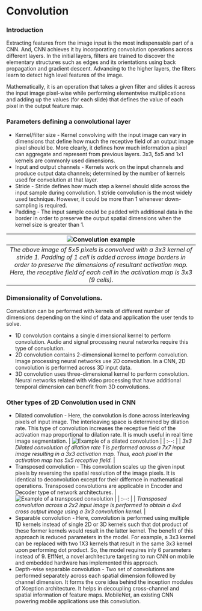 # Convolution
### Introduction

Extracting features from the image input is the most indispensable part of a CNN. And, CNN achieves it by incorporating convolution operations across different layers. In the initial layers, filters are trained to discover the elementary structures such as edges and its orientations using back propagation and gradient descent. Advancing to the higher layers, the filters learn to detect high level features of the image.

Mathematically, it is an operation that takes a given filter and slides it across the input image pixel-wise while performing elementwise multiplications and adding up the values (for each slide) that defines the value of each pixel in the output feature map. 


### Parameters defining a convolutional layer
  * Kernel/filter size - Kernel convolving with the input image can vary in dimensions that define how much the receptive field of an output image pixel should be. More clearly, it defines how much information a pixel can aggregate and represent from previous layers. 3x3, 5x5 and 1x1 kernels are commonly used dimensions.
  * Input and output channels - Kernels work on the input channels and produce output data channels; determined by the number of kernels used for convolution at that layer. 
  * Stride - Stride defines how much step a kernel should slide across the input sample during convolution. 1 stride convolution is the most widely used technique. However, it could be more than 1 whenever down-sampling is required.
  * Padding - The input sample could be padded with additional data in the border in order to preserve the output spatial dimensions when the kernel size is greater than 1.

| ![Convolution example](https://github.com/vdumoulin/conv_arithmetic/blob/master/gif/same_padding_no_strides.gif?raw=true) |
|:--:|
| *The above image of 5x5 pixels is convolved with a 3x3 kernel of stride 1. Padding of 1 cell is added across image borders in order to preserve the dimensions of resultant activation map. Here, the receptive field of each cell in the activation map is 3x3 (9 cells).* |

### Dimensionality of Convolutions.
Convolution can be performed with kernels of different number of dimensions depending on the kind of data and application the user tends to solve.
  * 1D convolution contains a single dimensional kernel to perform convolution. Audio and signal processing neural networks require this type of convolution.
  * 2D convolution contains 2-dimensional kernel to perform convolution. Image processing neural networks use 2D convolution. In a CNN, 2D convolution is performed across 3D input data.
  * 3D convolution uses three-dimensional kernel to perform convolution. Neural networks related with video processing that have additional temporal dimension can benefit from 3D convolutions. 

### Other types of 2D Convolution used in CNN

* Dilated convolution - Here, the convolution is done across interleaving pixels of input image. The interleaving space is determined by dilation rate. This type of convolution increases the receptive field of the activation map proportional to dilation rate. It is much useful in real time image segmentation.
| ![Example of a dilated convolution](https://github.com/vdumoulin/conv_arithmetic/blob/master/gif/dilation.gif?raw=true) |
| :--: |
| *3x3 Dilated convolution of dilation rate 1 is performed across a 7x7 input image resulting in a 3x3 activation map. Thus, each pixel in the activation map has 5x5 receptive field.*  |
* Transposed convolution - This convolution scales up the given input pixels by reversing the spatial resolution of the image pixels. It is identical to deconvolution except for their differnce in mathematical operations. Transposed convolutions are applicable in Encoder and Decoder type of network architectures.
| ![Example of a transposed convolution](https://github.com/vdumoulin/conv_arithmetic/blob/master/gif/no_padding_no_strides_transposed.gif?raw=true) |
| :--: |
| *Transposed convolution across a 2x2 input image is performed to obtain a 4x4 cross output image using a 3x3 convolution kernel.*  |
* Separable convolution - Here, convolution is performed using multiple 1D kernels instead of single 2D or 3D kernels such that dot product of these former kernels would result in the latter kernel. The benefit of this approach is reduced parameters in the model. For example, a 3x3 kernel can be replaced with two 1X3 kernels that result in the same 3x3 kernel upon performing dot product. So, the model requires inly 6 parameters instead of 9. EffNet, a novel architecture targeting to run CNN on mobile and embedded hardware has implemented this approach.
* Depth-wise separable convolution - Two set of convolutions are performed separately across each spatial dimension followed by channel dimension. It forms the core idea behind the inception modules of Xception architecture. It helps in decoupling cross-channel and spatial information of feature maps. MobileNet, an existing CNN powering mobile applications use this convolution.
